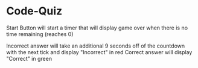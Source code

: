 # Code-Quiz

Start Button will start a timer that will display game over when there is no time remaining (reaches 0)

Incorrect answer will take an additional 9 seconds off of the countdown with the next tick and display "Incorrect" in red
Correct answer will display "Correct" in green